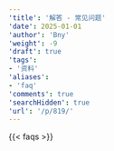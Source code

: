 ```yaml
---
'title': '解答 - 常见问题'
'date': 2025-01-01
'author': 'Bny'
'weight': -9
'draft': true
'tags':
- '资料'
'aliases':
- 'faq'
'comments': true
'searchHidden': true
'url': '/p/819/'
---
```


{{< faqs >}}



<style>
.faq-msg {
    display: flex;
    margin: 1.2rem 0;
    gap: 6px;
}

.faq-date {
    justify-content: center;
    font-size: 0.75em;
    color: #aaa;
}

.faq-question { 
  flex-direction: row;
}
.faq-answer { 
  flex-direction: row;
}

.faq-userinfo {
  display: flex;
  align-items: center;
}

.faq-userrole {
  color: #fff;
  background-color: #6c757d; /* 使用全局灰色 */
  border-radius: 3px;
  padding: 0.05rem 0.5rem;
  margin-right: 0.5rem;
  font-size: 0.8em;
}

.faq-userrole.faq-admin {
  background-color: #ffd700; /* 管理员角色颜色 */
}
.faq-userrole.faq-user {
  background-color: #abb3c8; /* 普通用户角色颜色 */
}

.faq-avatar {
    width: 40px !important;
    height: 40px !important;
    border-radius: 50% !important;
    border: 1px solid #e1e1e1;
    flex-shrink: 0;
}

.faq-nickname {
    color: #aaa;
    font-size: 1em;
}

.faq-content {
    max-width: 18rem;
}

.faq-bubble {
    background-color: #f5f5f5; /* 使用全局浅灰背景 */
    margin-top: 0.5rem;
    padding: 0.5rem;
    width: fit-content; 
    border-radius: 6px;
    line-height: 1.6;
    box-shadow: 0 1px 3px rgba(0, 0, 0, 0.1);
    text-align: left !important;
    flex-direction: row !important;
}
</style>

